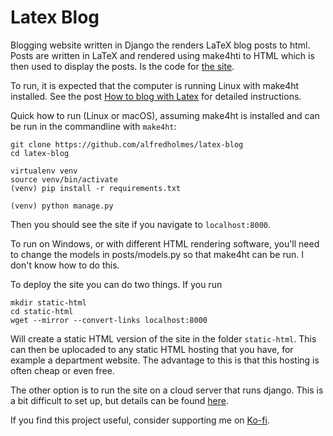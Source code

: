 # Latex Blog
Blogging website written in Django the renders LaTeX blog posts to html. Posts are written in LaTeX and rendered using make4hti to HTML which is then used to display the posts. Is the code for [the site](https://alfredholmes.uk).

To run, it is expected that the computer is running Linux with make4ht installed. See the post [How to blog with Latex](https://alfredholmes.uk/posts/how-to-latex-blog) for detailed instructions.

Quick how to run (Linux or macOS), assuming make4ht is installed and can be run in the commandline with `make4ht`:

```
git clone https://github.com/alfredholmes/latex-blog
cd latex-blog

virtualenv venv
source venv/bin/activate
(venv) pip install -r requirements.txt

(venv) python manage.py

```
Then you should see the site if you navigate to `localhost:8000`.

To run on Windows, or with different HTML rendering software, you'll need to change the models in posts/models.py so that make4ht can be run. I don't know how to do this.

To deploy the site you can do two things. If you run

```
mkdir static-html
cd static-html
wget --mirror --convert-links localhost:8000
```
Will create a static HTML version of the site in the folder `static-html`. This can then be uplocaded to any static HTML hosting that you have, for example a department website. The advantage to this is that this hosting is often cheap or even free.

The other option is to run the site on a cloud server that runs django. This is a bit difficult to set up, but details can be found [here](https://alfredholmes.uk/posts/how-to-latex-blog).


If you find this project useful, consider supporting me on [Ko-fi](https://ko-fi.com/holmes).
